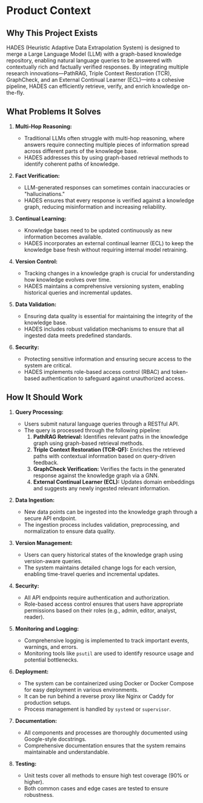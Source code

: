 # Product Context

## Why This Project Exists

HADES (Heuristic Adaptive Data Extrapolation System) is designed to merge a Large Language Model (LLM) with a graph-based knowledge repository, enabling natural language queries to be answered with contextually rich and factually verified responses. By integrating multiple research innovations—PathRAG, Triple Context Restoration (TCR), GraphCheck, and an External Continual Learner (ECL)—into a cohesive pipeline, HADES can efficiently retrieve, verify, and enrich knowledge on-the-fly.

## What Problems It Solves

1. **Multi-Hop Reasoning:**
   - Traditional LLMs often struggle with multi-hop reasoning, where answers require connecting multiple pieces of information spread across different parts of the knowledge base.
   - HADES addresses this by using graph-based retrieval methods to identify coherent paths of knowledge.

2. **Fact Verification:**
   - LLM-generated responses can sometimes contain inaccuracies or "hallucinations."
   - HADES ensures that every response is verified against a knowledge graph, reducing misinformation and increasing reliability.

3. **Continual Learning:**
   - Knowledge bases need to be updated continuously as new information becomes available.
   - HADES incorporates an external continual learner (ECL) to keep the knowledge base fresh without requiring internal model retraining.

4. **Version Control:**
   - Tracking changes in a knowledge graph is crucial for understanding how knowledge evolves over time.
   - HADES maintains a comprehensive versioning system, enabling historical queries and incremental updates.

5. **Data Validation:**
   - Ensuring data quality is essential for maintaining the integrity of the knowledge base.
   - HADES includes robust validation mechanisms to ensure that all ingested data meets predefined standards.

6. **Security:**
   - Protecting sensitive information and ensuring secure access to the system are critical.
   - HADES implements role-based access control (RBAC) and token-based authentication to safeguard against unauthorized access.

## How It Should Work

1. **Query Processing:**
   - Users submit natural language queries through a RESTful API.
   - The query is processed through the following pipeline:
     1. **PathRAG Retrieval:** Identifies relevant paths in the knowledge graph using graph-based retrieval methods.
     2. **Triple Context Restoration (TCR-QF):** Enriches the retrieved paths with contextual information based on query-driven feedback.
     3. **GraphCheck Verification:** Verifies the facts in the generated response against the knowledge graph via a GNN.
     4. **External Continual Learner (ECL):** Updates domain embeddings and suggests any newly ingested relevant information.

2. **Data Ingestion:**
   - New data points can be ingested into the knowledge graph through a secure API endpoint.
   - The ingestion process includes validation, preprocessing, and normalization to ensure data quality.

3. **Version Management:**
   - Users can query historical states of the knowledge graph using version-aware queries.
   - The system maintains detailed change logs for each version, enabling time-travel queries and incremental updates.

4. **Security:**
   - All API endpoints require authentication and authorization.
   - Role-based access control ensures that users have appropriate permissions based on their roles (e.g., admin, editor, analyst, reader).

5. **Monitoring and Logging:**
   - Comprehensive logging is implemented to track important events, warnings, and errors.
   - Monitoring tools like `psutil` are used to identify resource usage and potential bottlenecks.

6. **Deployment:**
   - The system can be containerized using Docker or Docker Compose for easy deployment in various environments.
   - It can be run behind a reverse proxy like Nginx or Caddy for production setups.
   - Process management is handled by `systemd` or `supervisor`.

7. **Documentation:**
   - All components and processes are thoroughly documented using Google-style docstrings.
   - Comprehensive documentation ensures that the system remains maintainable and understandable.

8. **Testing:**
   - Unit tests cover all methods to ensure high test coverage (90% or higher).
   - Both common cases and edge cases are tested to ensure robustness.
